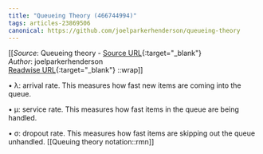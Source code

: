 ```yaml
---
title: "Queueing Theory (466744994)"
tags: articles-23869506
canonical: https://github.com/joelparkerhenderson/queueing-theory
---
```


[[_Source_: Queueing theory - [Source URL](https://github.com/joelparkerhenderson/queueing-theory){:target="_blank"}<br>
_Author_: joelparkerhenderson<br>
[Readwise URL](https://readwise.io/open/466744994){:target="_blank"}
::wrap]]

•   λ: arrival rate. This measures how fast new items are coming into the queue.
    
•   μ: service rate. This measures how fast items in the queue are being handled.
    
•   σ: dropout rate. This measures how fast items are skipping out the queue unhandled.
[[Queuing theory notation::rmn]]
